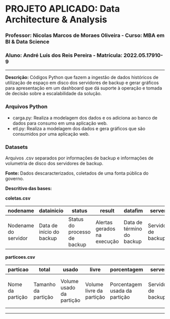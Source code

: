# PROJETO APLICADO: Data Architecture &amp; Analysis
### Professor: Nicolas Marcos de Moraes Oliveira - Curso: MBA em BI & Data Science
### Aluno: André Luís dos Reis Pereira - Matrícula: 2022.05.17910-9


------------

**Descrição:**
Códigos Python que fazem a ingestão de dados históricos de utilização de espaço em disco dos servidores de backup e gerar gráficos para apresentação em um dashboard que dá suporte à operação e tomada de decisão sobre a escalabilidade da solução.

### Arquivos Python
- carga.py: Realiza a modelagem dos dados e os adiciona ao banco de dados para consumo em uma aplicação web.
- etl.py: Realiza a modelagem dos dados e gera gráficos que são consumidos por uma aplicação web.

### Datasets
Arquivos .csv separados por informações de backup e informações de volumetria de disco dos servidores de backup.

**Fonte:** Dados descaracterizados, coletados de uma fonta pública do governo.

**Descritivo das bases:** 

**coletas.csv**

| nodename             | datainicio               | status                       | result                      | datafim                   | server             |
|----------------------|--------------------------|------------------------------|-----------------------------|---------------------------|--------------------|
| Nodename do servidor | Data de início do backup | Status do processo de backup | Alertas gerados na execução | Data de término do backup | Servidor de backup |

**particoes.csv**

| particao         | total               | usado                    | livre                    | porcentagem                   | server             | data                     |
|------------------|---------------------|--------------------------|--------------------------|-------------------------------|--------------------|--------------------------|
| Nome da partição | Tamanho da partição | Volume usado da partição | Volume livre da partição | Porcentagem usada da partição | Servidor de backup | Data de coleta dos dados |
------------